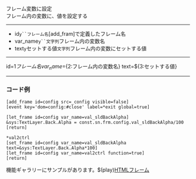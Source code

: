 フレーム変数に設定  
フレーム内の変数に、値を設定する

***
- id`y``フレーム名`[add_fram]で定義したフレーム名
- var_name`y``文字列`フレーム内の変数名
- text`y`セットする値`文字列`フレーム内の変数にセットする値

***
id=${1{{フレーム名}}} var_name=${2:フレーム内の変数名} text=${3:セットする値}

***
### コード例
~~~skynovel
[add_frame id=config src=_config visible=false]
[event key='dom=config:#close' label=*exit global=true]

[let_frame id=config var_name=val_sldBackAlpha]
&sys:TextLayer.Back.Alpha = const.sn.frm.config.val_sldBackAlpha/100
[return]

*val2ctrl
[set_frame id=config var_name=val_sldBackAlpha text=&sys:TextLayer.Back.Alpha*100]
[let_frame id=config var_name=val2ctrl function=true]
[return]
~~~

機能ギャラリーにサンプルがあります。$(play)[HTMLフレーム](https://famibee.github.io/SKYNovel_gallery/?cur=frame)
